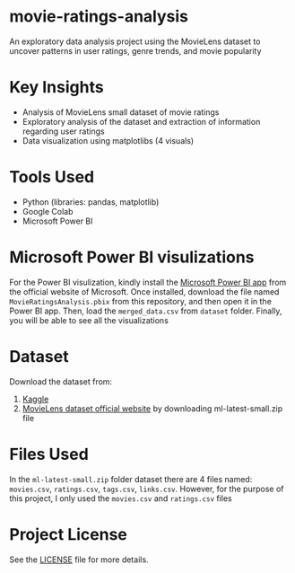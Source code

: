 # movie-ratings-analysis
An exploratory data analysis project using the MovieLens dataset to uncover patterns in user ratings, genre trends, and movie popularity

# Key Insights
* Analysis of MovieLens small dataset of movie ratings
* Exploratory analysis of the dataset and extraction of information regarding user ratings
* Data visualization using matplotlibs (4 visuals)

# Tools Used
* Python (libraries: pandas, matplotlib)
* Google Colab
* Microsoft Power BI

# Microsoft Power BI visulizations
For the Power BI visulization, kindly install the [Microsoft Power BI app](https://www.microsoft.com/en-us/power-platform/products/power-bi) from the official website of Microsoft. Once installed, download the file named `MovieRatingsAnalysis.pbix` from this repository, and then open it in the Power BI app. Then, load the `merged_data.csv` from `dataset` folder. Finally, you will be able to see all the visualizations

# Dataset
Download the dataset from:
1. [Kaggle](https://www.kaggle.com/search?q=movielens+small+in%3Adatasets)
2. [MovieLens dataset official website](https://grouplens.org/datasets/movielens/) by downloading ml-latest-small.zip file

# Files Used
In the `ml-latest-small.zip` folder dataset there are 4 files named: `movies.csv`, `ratings.csv`, `tags.csv`, `links.csv`. However, for the purpose of this project, I only used the `movies.csv` and `ratings.csv` files

# Project License

See the [LICENSE](LICENSE.md) file for more details.
